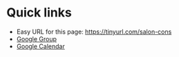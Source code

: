 # Quick links

* Easy URL for this page: https://tinyurl.com/salon-cons
* [Google Group](https://groups.google.com/g/salle-de-cons)
* [Google Calendar](https://calendar.google.com/calendar/embed?src=rrtm7bqf5dnt15cjfr2a2hhvrk%40group.calendar.google.com&ctz=America%2FNew_York)
